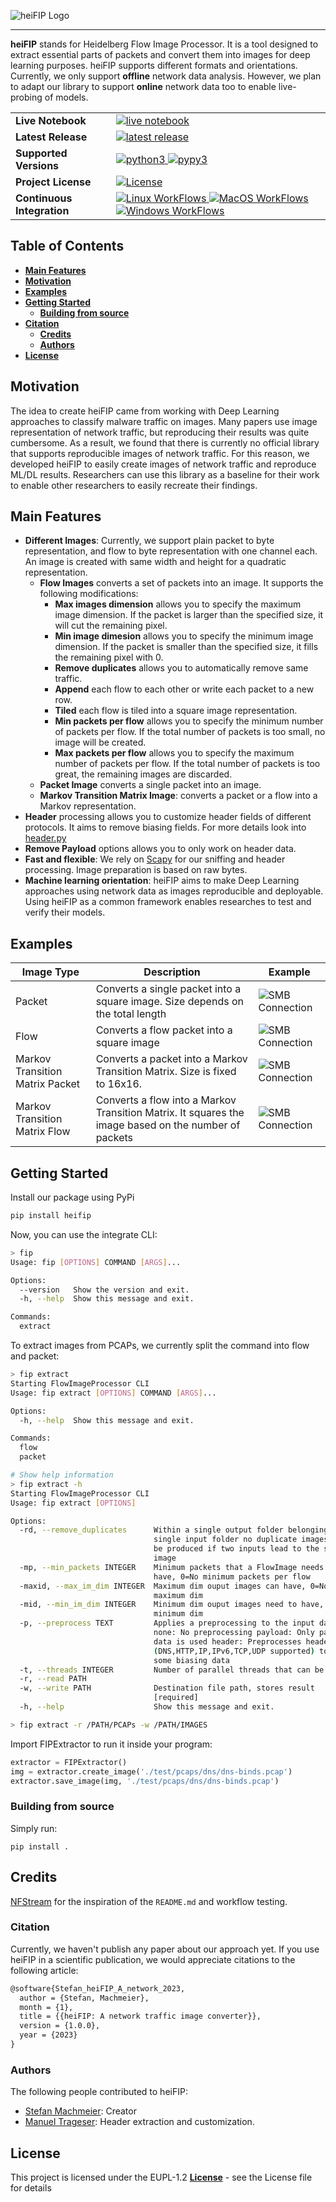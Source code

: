 ![heiFIP Logo](https://raw.githubusercontent.com/stefanDeveloper/heiFIP/main/assets/heiFIP_logo.png?raw=true)


--------------------------------------------------------------------------------

**heiFIP** stands for Heidelberg Flow Image Processor.
It is a tool designed to extract essential parts of packets and convert them into images for deep learning purposes.
heiFIP supports different formats and orientations.
Currently, we only support **offline** network data analysis.
However, we plan to adapt our library to support **online** network data too to enable live-probing of models.

<table>
<tr>
  <td><b>Live Notebook</b></td>
  <td>
    <a href="https://mybinder.org/v2/gh/heifip/heifip-tutorials/main?filepath=demo_notebook.ipynb">
    <img src="https://img.shields.io/badge/notebook-launch-blue?logo=jupyter&style=for-the-badge" alt="live notebook" />
    </a>
  </td>
</tr>
<tr>
  <td><b>Latest Release</b></td>
  <td>
    <a href="https://pypi.python.org/pypi/heifip">
    <img src="https://img.shields.io/pypi/v/heifip.svg?logo=pypi&style=for-the-badge" alt="latest release" />
    </a>
  </td>
</tr>

<tr>
  <td><b>Supported Versions</b></td>
  <td>
    <a href="https://pypi.org/project/heifip/">
    <img src="https://img.shields.io/pypi/pyversions/heifip?logo=python&style=for-the-badge" alt="python3" />
    </a>
    <a href="https://pypi.org/project/heifip/">
    <img src="https://img.shields.io/badge/pypy-3.7%20%7C%203.8%20%7C%203.9-blue?logo=pypy&style=for-the-badge" alt="pypy3" />
    </a>
  </td>
</tr>
<tr>
  <td><b>Project License</b></td>
  <td>
    <a href="https://github.com/stefanDeveloper/heifip/blob/main/LICENSE">
    <img src="https://img.shields.io/pypi/l/heifip?logo=gnu&style=for-the-badge&color=blue" alt="License" />
    </a>
  </td>
</tr>
<tr>
  <td><b>Continuous Integration</b></td>
  <td>
    <a href="https://github.com/stefanDeveloper/heifip/actions/workflows/build_test_linux.yml">
    <img src="https://img.shields.io/github/actions/workflow/status/stefanDeveloper/heifip/build_test_linux.yml?branch=main&logo=linux&style=for-the-badge&label=linux" alt="Linux WorkFlows" />
    </a>
    <a href="https://github.com/stefanDeveloper/heifip/actions/workflows/build_test_macos.yml">
    <img src="https://img.shields.io/github/actions/workflow/status/stefanDeveloper/heifip/build_test_macos.yml?branch=main&logo=apple&style=for-the-badge&label=macos" alt="MacOS WorkFlows" />
    </a>
    <a href="https://github.com/stefanDeveloper/heifip/actions/workflows/build_test_windows.yml">
    <img src="https://img.shields.io/github/actions/workflow/status/stefanDeveloper/heifip/build_test_windows.yml?branch=main&logo=windows&style=for-the-badge&label=windows" alt="Windows WorkFlows" />
    </a>
  </td>
</tr>
</table>

## Table of Contents

- [**Main Features**](#main-features)
- [**Motivation**](#motivation)
- [**Examples**](#examples)
- [**Getting Started**](#getting-started)
  - [**Building from source**](#building-from-source)
- [**Citation**](#citation)
  - [**Credits**](#credits)
  - [**Authors**](#authors)
- [**License**](#license)

## Motivation

The idea to create heiFIP came from working with Deep Learning approaches to classify malware traffic on images. Many papers use image representation of network traffic, but reproducing their results was quite cumbersome. As a result, we found that there is currently no official library that supports reproducible images of network traffic. For this reason, we developed heiFIP to easily create images of network traffic and reproduce ML/DL results. Researchers can use this library as a baseline for their work to enable other researchers to easily recreate their findings.

## Main Features

- **Different Images**: Currently, we support plain packet to byte representation, and flow to byte representation with one channel each. An image is created with same width and height for a quadratic representation.
  - **Flow Images** converts a set of packets into an image. It supports the following modifications:
    - **Max images dimension** allows you to specify the maximum image dimension. If the packet is larger than the specified size, it will cut the remaining pixel.
    - **Min image dimesion** allows you to specify the minimum image dimension. If the packet is smaller than the specified size, it fills the remaining pixel with 0.
    - **Remove duplicates** allows you to automatically remove same traffic.
    - **Append** each flow to each other or write each packet to a new row.
    - **Tiled** each flow is tiled into a square image representation.
    - **Min packets per flow** allows you to specify the minimum number of packets per flow. If the total number of packets is too small, no image will be created.
    - **Max packets per flow** allows you to specify the maximum number of packets per flow. If the total number of packets is too great, the remaining images are discarded.
  - **Packet Image** converts a single packet into an image.
  - **Markov Transition Matrix Image**: converts a packet or a flow into a Markov representation.
- **Header** processing allows you to customize header fields of different protocols. It aims to remove biasing fields. For more details look into [header.py](https://github.com/stefanDeveloper/heiFIP/blob/main/heifip/plugins/header.py)
- **Remove Payload** options allows you to only work on header data.
- **Fast and flexible**: We rely on [Scapy](https://github.com/secdev/scapy) for our sniffing and header processing. Image preparation is based on raw bytes.
- **Machine learning orientation**: heiFIP aims to make Deep Learning approaches using network data as images reproducible and deployable. Using heiFIP as a common framework enables researches to test and verify their models.

## Examples

| Image Type | Description | Example |
|------------|-------------|---------|
| Packet | Converts a single packet into a square image. Size depends on the total length | ![SMB Connection](https://raw.githubusercontent.com/stefanDeveloper/heiFIP/main/examples/packet.png?raw=true) |
| Flow | Converts a flow packet into a square image | ![SMB Connection](https://raw.githubusercontent.com/stefanDeveloper/heiFIP/main/examples/flow-tiled.png?raw=true) |
| Markov Transition Matrix Packet | Converts a packet into a Markov Transition Matrix. Size is fixed to 16x16. | ![SMB Connection](https://raw.githubusercontent.com/stefanDeveloper/heiFIP/main/examples/markov-packet.png?raw=true) |
| Markov Transition Matrix Flow | Converts a flow into a Markov Transition Matrix. It squares the image based on the number of packets | ![SMB Connection](https://raw.githubusercontent.com/stefanDeveloper/heiFIP/main/examples/markov-flow.png?raw=true) |

## Getting Started

Install our package using PyPi

```sh
pip install heifip
```
Now, you can use the integrate CLI:

```sh
> fip
Usage: fip [OPTIONS] COMMAND [ARGS]...

Options:
  --version   Show the version and exit.
  -h, --help  Show this message and exit.

Commands:
  extract
```

To extract images from PCAPs, we currently split the command into flow and packet:

```sh
> fip extract
Starting FlowImageProcessor CLI
Usage: fip extract [OPTIONS] COMMAND [ARGS]...

Options:
  -h, --help  Show this message and exit.

Commands:
  flow
  packet

# Show help information
> fip extract -h
Starting FlowImageProcessor CLI
Usage: fip extract [OPTIONS]

Options:
  -rd, --remove_duplicates      Within a single output folder belonging to a
                                single input folder no duplicate images will
                                be produced if two inputs lead to the same
                                image
  -mp, --min_packets INTEGER    Minimum packets that a FlowImage needs to
                                have, 0=No minimum packets per flow
  -maxid, --max_im_dim INTEGER  Maximum dim ouput images can have, 0=No
                                maximum dim
  -mid, --min_im_dim INTEGER    Minimum dim ouput images need to have, 0=No
                                minimum dim
  -p, --preprocess TEXT         Applies a preprocessing to the input data:
                                none: No preprocessing payload: Only payload
                                data is used header: Preprocesses headers
                                (DNS,HTTP,IP,IPv6,TCP,UDP supported) to remove
                                some biasing data
  -t, --threads INTEGER         Number of parallel threads that can be used
  -r, --read PATH
  -w, --write PATH              Destination file path, stores result
                                [required]
  -h, --help                    Show this message and exit.

> fip extract -r /PATH/PCAPs -w /PATH/IMAGES
```

Import FIPExtractor to run it inside your program:

```python
extractor = FIPExtractor()
img = extractor.create_image('./test/pcaps/dns/dns-binds.pcap')
extractor.save_image(img, './test/pcaps/dns/dns-binds.pcap')
```

### Building from source

Simply run:

```
pip install .
```

## Credits

[NFStream](https://github.com/nfstream/nfstream) for the inspiration of the `README.md` and workflow testing.

### Citation

Currently, we haven't publish any paper about our approach yet.
If you use heiFIP in a scientific publication, we would appreciate citations to the following article:

```latex
@software{Stefan_heiFIP_A_network_2023,
  author = {Stefan, Machmeier},
  month = {1},
  title = {{heiFIP: A network traffic image converter}},
  version = {1.0.0},
  year = {2023}
}
```

### Authors

The following people contributed to heiFIP:

- [Stefan Machmeier](https://github.com/stefanDeveloper): Creator
- [Manuel Trageser](https://github.com/maxi99manuel99): Header extraction and customization.

## License

This project is licensed under the  EUPL-1.2 [**License**](license) - see the License file for details

[license]: https://github.com/stefanDeveloper/heiFIP/blob/main/LICENSE